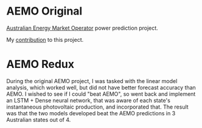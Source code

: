 # AEMO Original
[Australian Energy Market Operator](https://aemo.com.au/en) power prediction project.

My [contribution](https://github.com/the-rahul-kumar/UNSW-Group-C-Project/tree/main/src/Paul) to this project.

# AEMO Redux
During the original AEMO project, I was tasked with the linear model analysis, which worked well, but did not have better forecast accuracy than AEMO.  I wished to see if I could "beat AEMO", so went back and implement an LSTM + Dense neural network, that was aware of each state's instantaneous photovoltaic production, and incorporated that.  The result was that the two models developed beat the AEMO predictions in 3 Australian states out of 4.
